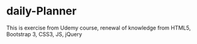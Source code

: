 # daily-Planner
This is exercise from Udemy course, renewal of knowledge from HTML5, Bootstrap 3, CSS3, JS, jQuery
